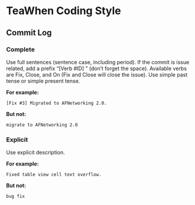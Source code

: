 # TeaWhen Coding Style

## Commit Log

### Complete

Use full sentences (sentence case, including period). If the commit is issue related, add a prefix “[Verb #ID] ” (don’t forget the space). Available verbs are Fix, Close, and On (Fix and Close will close the issue). Use simple past tense or simple present tense.

**For example:**
```
[Fix #3] Migrated to AFNetworking 2.0.
```

**But not:**
```
migrate to AFNetworking 2.0
```

### Explicit

Use explicit description.

**For example:**
```
Fixed table view cell text overflow.
```

**But not:**
```
bug fix
```
